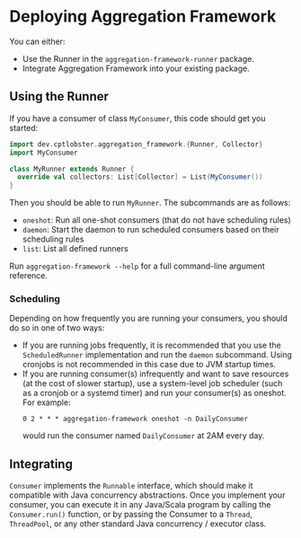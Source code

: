 # Deploying Aggregation Framework

You can either:
- Use the Runner in the `aggregation-framework-runner` package.
- Integrate Aggregation Framework into your existing package.

## Using the Runner

If you have a consumer of class `MyConsumer`, this code should get you started:

```scala
import dev.cptlobster.aggregation_framework.{Runner, Collector}
import MyConsumer

class MyRunner extends Runner {
  override val collectors: List[Collector] = List(MyConsumer())
}
```

Then you should be able to run `MyRunner`. The subcommands are as follows:
- `oneshot`: Run all one-shot consumers (that do not have scheduling rules)
- `daemon`: Start the daemon to run scheduled consumers based on their scheduling rules
- `list`: List all defined runners

Run `aggregation-framework --help` for a full command-line argument reference.

### Scheduling

Depending on how frequently you are running your consumers, you should do so in one of two ways:
- If you are running jobs frequently, it is recommended that you use the `ScheduledRunner` implementation and run the
  `daemon` subcommand. Using cronjobs is not recommended in this case due to JVM startup times.
- If you are running consumer(s) infrequently and want to save resources (at the cost of slower startup), use a 
  system-level job scheduler (such as a cronjob or a systemd timer) and run your consumer(s) as oneshot. For example:
  ```cronexp
  0 2 * * * aggregation-framework oneshot -n DailyConsumer
  ```
  would run the consumer named `DailyConsumer` at 2AM every day.

## Integrating

`Consumer` implements the `Runnable` interface, which should make it compatible with Java concurrency abstractions. Once
you implement your consumer, you can execute it in any Java/Scala program by calling the `Consumer.run()` function, or
by passing the Consumer to a `Thread`, `ThreadPool`, or any other standard Java concurrency / executor class.